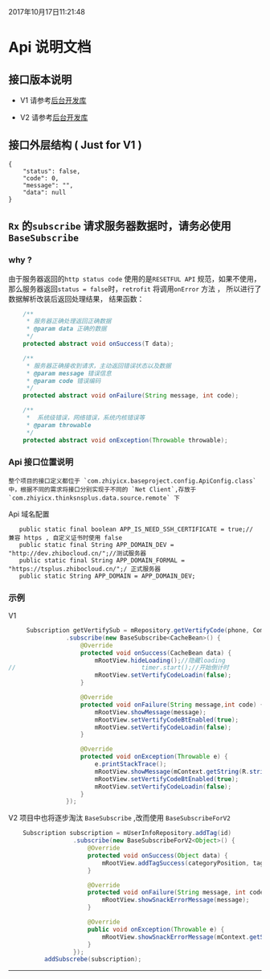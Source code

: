 2017年10月17日11:21:48
# Api 说明文档

## 接口版本说明
- V1 请参考[后台开发库](https://github.com/zhiyicx/thinksns-plus/blob/master/documents/api/v1/overview.md)

- V2 请参考[后台开发库](https://slimkit.github.io/plus-docs/v2)

## 接口外层结构 ( Just for V1 )

```
{
    "status": false,
    "code": 0,
    "message": "",
    "data": null
}
```
## `Rx` 的`subscribe` 请求服务器数据时，请务必使用`BaseSubscribe`

### why ?

由于服务器返回的`http status code` 使用的是`RESETFUL API` 规范，如果不使用，那么服务器返回`status = false`时，`retrofit` 将调用`onError` 方法
，
所以进行了数据解析改装后返回处理结果，
结果函数：
```java
    /**
     * 服务器正确处理返回正确数据
     * @param data 正确的数据
     */
    protected abstract void onSuccess(T data);

    /**
     * 服务器正确接收到请求，主动返回错误状态以及数据
     * @param message 错误信息
     * @param code 错误编码
     */
    protected abstract void onFailure(String message, int code);

    /**
     *  系统级错误，网络错误，系统内核错误等
     * @param throwable
     */
    protected abstract void onException(Throwable throwable);

```

### Api 接口位置说明

    整个项目的接口定义都位于 `com.zhiyicx.baseproject.config.ApiConfig.class` 中，根据不同的需求将接口分别实现于不同的 `Net Client`,存放于 `com.zhiyicx.thinksnsplus.data.source.remote` 下

 Api 域名配置

 ```
    public static final boolean APP_IS_NEED_SSH_CERTIFICATE = true;// 兼容 https , 自定义证书时使用 false
    public static final String APP_DOMAIN_DEV = "http://dev.zhibocloud.cn/";//测试服务器
    public static final String APP_DOMAIN_FORMAL = "https://tsplus.zhibocloud.cn/";/ 正式服务器
    public static String APP_DOMAIN = APP_DOMAIN_DEV;
 ```

### 示例

V1
```java
     Subscription getVertifySub = mRepository.getVertifyCode(phone, CommonClient.VERTIFY_CODE_TYPE_REGISTER)
                .subscribe(new BaseSubscribe<CacheBean>() {
                    @Override
                    protected void onSuccess(CacheBean data) {
                        mRootView.hideLoading();//隐藏loading
//                                   timer.start();//开始倒计时
                        mRootView.setVertifyCodeLoadin(false);
                    }

                    @Override
                    protected void onFailure(String message,int code) {
                        mRootView.showMessage(message);
                        mRootView.setVertifyCodeBtEnabled(true);
                        mRootView.setVertifyCodeLoadin(false);
                    }

                    @Override
                    protected void onException(Throwable e) {
                        e.printStackTrace();
                        mRootView.showMessage(mContext.getString(R.string.err_net_not_work));
                        mRootView.setVertifyCodeBtEnabled(true);
                        mRootView.setVertifyCodeLoadin(false);
                    }
                });

```

V2
项目中也将逐步淘汰 `BaseSubscribe` ,改而使用 `BaseSubscribeForV2`
```java
    Subscription subscription = mUserInfoRepository.addTag(id)
                  .subscribe(new BaseSubscribeForV2<Object>() {
                      @Override
                      protected void onSuccess(Object data) {
                          mRootView.addTagSuccess(categoryPosition, tagPosition);
                      }

                      @Override
                      protected void onFailure(String message, int code) {
                          mRootView.showSnackErrorMessage(message);
                      }

                      @Override
                      public void onException(Throwable e) {
                          mRootView.showSnackErrorMessage(mContext.getString(R.string.err_net_not_work));
                      }
                  });
          addSubscrebe(subscription);

```



---

